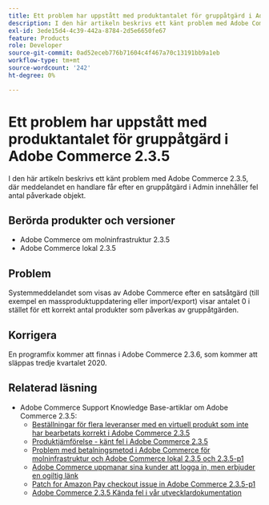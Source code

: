 ```yaml
---
title: Ett problem har uppstått med produktantalet för gruppåtgärd i Adobe Commerce 2.3.5
description: I den här artikeln beskrivs ett känt problem med Adobe Commerce 2.3.5, där meddelandet en handlare får efter en gruppåtgärd i Admin innehåller fel antal påverkade objekt.
exl-id: 3ede15d4-4c39-442a-8784-2d5e6650fe67
feature: Products
role: Developer
source-git-commit: 0ad52eceb776b71604c4f467a70c13191bb9a1eb
workflow-type: tm+mt
source-wordcount: '242'
ht-degree: 0%

---
```


# Ett problem har uppstått med produktantalet för gruppåtgärd i Adobe Commerce 2.3.5

I den här artikeln beskrivs ett känt problem med Adobe Commerce 2.3.5, där meddelandet en handlare får efter en gruppåtgärd i Admin innehåller fel antal påverkade objekt.

## Berörda produkter och versioner

* Adobe Commerce om molninfrastruktur 2.3.5
* Adobe Commerce lokal 2.3.5

## Problem

Systemmeddelandet som visas av Adobe Commerce efter en satsåtgärd (till exempel en massproduktuppdatering eller import/export) visar antalet 0 i stället för ett korrekt antal produkter som påverkas av gruppåtgärden.

## Korrigera

En programfix kommer att finnas i Adobe Commerce 2.3.6, som kommer att släppas tredje kvartalet 2020.

## Relaterad läsning

* Adobe Commerce Support Knowledge Base-artiklar om Adobe Commerce 2.3.5:
   * [Beställningar för flera leveranser med en virtuell produkt som inte har bearbetats korrekt i Adobe Commerce 2.3.5](/help/troubleshooting/miscellaneous/magento-2-3-5-known-issue-virtual-product-multi-ship-orders.md)
   * [Produktjämförelse - känt fel i Adobe Commerce 2.3.5](/help/troubleshooting/storefront/product-comparison-known-issue-in-magento-2-3-5.md)
   * [Problem med betalningsmetod i Adobe Commerce för molninfrastruktur och Adobe Commerce lokal 2.3.5 och 2.3.5-p1](/help/troubleshooting/known-issues-patches-attached/magento-2-3-5-2-3-5-p1-patch-country-payment-issue.md)
   * [Adobe Commerce uppmanar sina kunder att logga in, men erbjuder en ogiltig länk](/help/troubleshooting/known-issues-patches-attached/magento-prompts-customers-log-in-invalid-link.md)
   * [Patch for Amazon Pay checkout issue in Adobe Commerce 2.3.5-p1](/help/troubleshooting/payments/patch-for-amazon-pay-checkout-issue-in-magento-2-3-5-p1.md)
   * [Adobe Commerce 2.3.5 Kända fel i vår utvecklardokumentation](https://devdocs.magento.com/guides/v2.3/release-notes/release-notes-2-3-5-commerce.html#known-issues)
